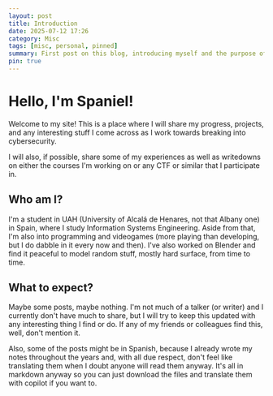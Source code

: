 ```yaml
---
layout: post
title: Introduction
date: 2025-07-12 17:26
category: Misc
tags: [misc, personal, pinned]
summary: First post on this blog, introducing myself and the purpose of the blog.
pin: true
---
```


# Hello, I'm Spaniel!
Welcome to my site! This is a place where I will share my progress, projects, and any interesting stuff I come across as I work towards breaking into cybersecurity.

I will also, if possible, share some of my experiences as well as writedowns on either the courses I'm working on or any CTF or similar that I participate in.

## Who am I?
I'm a student in UAH (University of Alcalá de Henares, not that Albany one) in Spain, where I study Information Systems Engineering. Aside from that, I'm also into programming and videogames (more playing than developing, but I do dabble in it every now and then). I've also worked on Blender and find it peaceful to model random stuff, mostly hard surface, from time to time.

## What to expect?
Maybe some posts, maybe nothing. I'm not much of a talker (or writer) and I currently don't have much to share, but I will try to keep this updated with any interesting thing I find or do. If any of my friends or colleagues find this, well, don't mention it.

Also, some of the posts might be in Spanish, because I already wrote my notes throughout the years and, with all due respect, don't feel like translating them when I doubt anyone will read them anyway. It's all in markdown anyway so you can just download the files and translate them with copilot if you want to.
